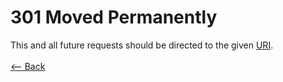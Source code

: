 # 301 Moved Permanently

This and all future requests should be directed to the given [URI](https://en.wikipedia.org/wiki/Uniform_resource_identifier).
<br />
<br />
[<-- Back](../../http_codes.md)